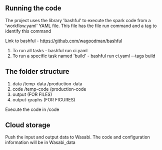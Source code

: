 
Running the code
-----------------

The project uses the library 'bashful' to execute the spark code from a 'workflow.yaml' YAML file. This file has the file run command and a tag to identify this command

Link to bashful - https://github.com/wagoodman/bashful

1. To run all tasks - bashful run ci.yaml
2. To run a specific task named 'build' - bashful run ci.yaml --tags build

The folder structure
--------------------

1. data
       /temp-data
       /production-data
2. code
      /temp-code
      /production-code
3. output (FOR FILES)
4. output-graphs (FOR FIGURES) 


Execute the code in /code

Cloud storage
-------------

Push the input and output data to Wasabi. The code and configuration information will be in Wasabi_data 


